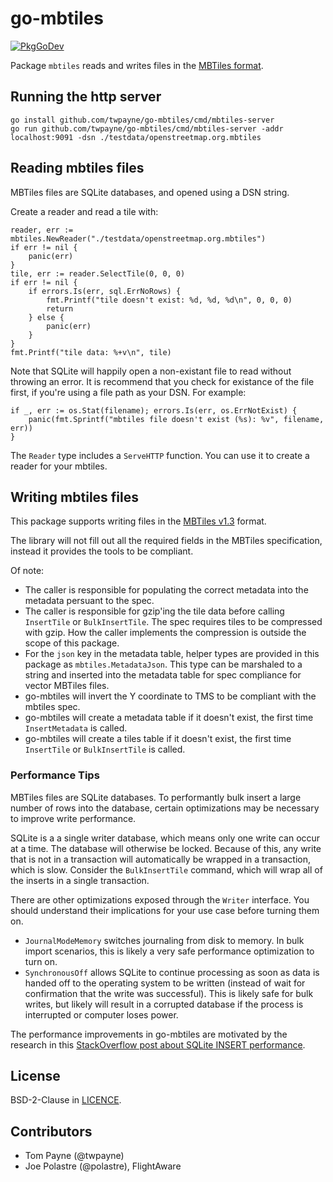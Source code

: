 # go-mbtiles

[![PkgGoDev](https://pkg.go.dev/badge/github.com/twpayne/go-mbtiles)](https://pkg.go.dev/github.com/twpayne/go-mbtiles)

Package `mbtiles` reads and writes files in the [MBTiles
format](https://github.com/mapbox/mbtiles-spec).

## Running the http server

```
go install github.com/twpayne/go-mbtiles/cmd/mbtiles-server
go run github.com/twpayne/go-mbtiles/cmd/mbtiles-server -addr localhost:9091 -dsn ./testdata/openstreetmap.org.mbtiles
```

## Reading mbtiles files

MBTiles files are SQLite databases, and opened using a DSN string.

Create a reader and read a tile with:

```golang
reader, err := mbtiles.NewReader("./testdata/openstreetmap.org.mbtiles")
if err != nil {
	panic(err)
}
tile, err := reader.SelectTile(0, 0, 0)
if err != nil {
	if errors.Is(err, sql.ErrNoRows) {
		fmt.Printf("tile doesn't exist: %d, %d, %d\n", 0, 0, 0)
		return
	} else {
		panic(err)
	}
}
fmt.Printf("tile data: %+v\n", tile)
```

Note that SQLite will happily open a non-existant file to read without
throwing an error. It is recommend that you check for existance of the file
first, if you're using a file path as your DSN. For example:

```golang
if _, err := os.Stat(filename); errors.Is(err, os.ErrNotExist) {
	panic(fmt.Sprintf("mbtiles file doesn't exist (%s): %v", filename, err))
}
```

The `Reader` type includes a `ServeHTTP` function. You can use it to create a
reader for your mbtiles.

## Writing mbtiles files

This package supports writing files in the [MBTiles
v1.3](https://github.com/mapbox/mbtiles-spec/blob/master/1.3/spec.md) format.

The library will not fill out all the required fields in the MBTiles
specification, instead it provides the tools to be compliant.

Of note:
* The caller is responsible for populating the correct metadata into the
  metadata persuant to the spec.
* The caller is responsible for gzip'ing the tile data before calling
  `InsertTile` or `BulkInsertTile`. The spec requires tiles to be compressed
  with gzip. How the caller implements the compression is outside the scope of
  this package.
* For the `json` key in the metadata table, helper types are provided in this
  package as `mbtiles.MetadataJson`. This type can be marshaled to a string
  and inserted into the metadata table for spec compliance for vector MBTiles
  files.
* go-mbtiles will invert the Y coordinate to TMS to be compliant with the
  mbtiles spec.
* go-mbtiles will create a metadata table if it doesn't exist, the first time
  `InsertMetadata` is called.
* go-mbtiles will create a tiles table if it doesn't exist, the first time
  `InsertTile` or `BulkInsertTile` is called.


### Performance Tips

MBTiles files are SQLite databases. To performantly bulk insert a large number
of rows into the database, certain optimizations may be necessary to improve
write performance.

SQLite is a a single writer database, which means only one write can occur at
a time. The database will otherwise be locked. Because of this, any write that
is not in a transaction will automatically be wrapped in a transaction, which
is slow. Consider the `BulkInsertTile` command, which will wrap all of the
inserts in a single transaction.

There are other optimizations exposed through the `Writer` interface. You
should understand their implications for your use case before turning them on.
* `JournalModeMemory` switches journaling from disk to memory. In bulk import
  scenarios, this is likely a very safe performance optimization to turn on.
* `SynchronousOff` allows SQLite to continue processing as soon as data is
  handed off to the operating system to be written (instead of wait for
  confirmation that the write was successful). This is likely safe for bulk
  writes, but likely will result in a corrupted database if the process is
  interrupted or computer loses power.

The performance improvements in go-mbtiles are motivated by the research in
this [StackOverflow post about SQLite INSERT
performance](https://stackoverflow.com/questions/1711631/improve-insert-per-second-performance-of-sqlite).

## License

BSD-2-Clause in [LICENCE](./LICENSE).

## Contributors

* Tom Payne (@twpayne)
* Joe Polastre (@polastre), FlightAware
